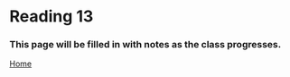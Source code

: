 # Reading 13

### This page will be filled in with notes as the class progresses.

[Home](https://peymade.github.io/reading-notes/)